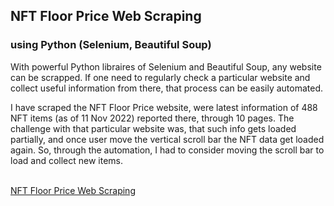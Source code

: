 <h2> NFT Floor Price Web Scraping</h2>
<h3>using Python (Selenium, Beautiful Soup)</h3>

<p>With powerful Python libraires of Selenium and Beautiful Soup, any website can be scrapped. If one need to regularly check a particular website and collect useful information from there, that process can be easily automated. </p>
<p>I have scraped the NFT Floor Price website, were latest information of 488 NFT items (as of 11 Nov 2022) reported there, through 10 pages. The challenge with that particular website was, that such info gets loaded partially, and once user move the vertical scroll bar the NFT data get loaded again. So, through the automation, I had to consider moving the scroll bar to load and collect new items.</p>

<br> <a href='NFT Floor Price Web Scraping.pdf'>NFT Floor Price Web Scraping  <a>
